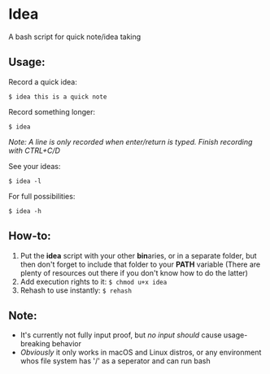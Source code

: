 # Idea
A bash script for quick note/idea taking

## Usage:
Record a quick idea:
<br>
```console
$ idea this is a quick note
```


Record something longer:
<br>
```console
$ idea
```
<i>Note: A line is only recorded when enter/return is typed. Finish recording with CTRL+C/D</i>
<br>


See your ideas:
<br>
```console
$ idea -l
```


For full possibilities:
<br>
```console
$ idea -h
```

## How-to:
1. Put the **idea** script with your other **bin**aries, or in a separate folder, but then don't forget to include that folder to your **PATH** variable (There are plenty of resources out there if you don't know how to do the latter)
2. Add execution rights to it: ```$ chmod u+x idea```
3. Rehash to use instantly: ```$ rehash``` 

## Note:
* It's currently not fully input proof, but <i>no input should</i> cause usage-breaking behavior
* *Obviously* it only works in macOS and Linux distros, or any environment whos file system has '/' as a seperator and can run bash
